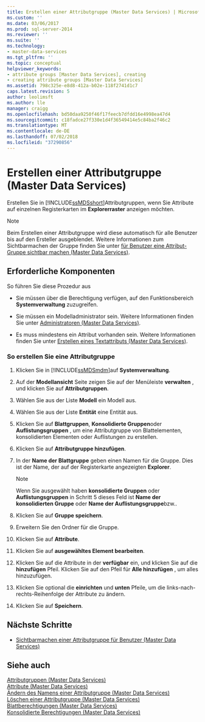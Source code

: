 ```yaml
---
title: Erstellen einer Attributgruppe (Master Data Services) | Microsoft-Dokumentation
ms.custom: ''
ms.date: 03/06/2017
ms.prod: sql-server-2014
ms.reviewer: ''
ms.suite: ''
ms.technology:
- master-data-services
ms.tgt_pltfrm: ''
ms.topic: conceptual
helpviewer_keywords:
- attribute groups [Master Data Services], creating
- creating attribute groups [Master Data Services]
ms.assetid: 798c325e-e8d8-412a-b02e-118f2741d1c7
caps.latest.revision: 5
author: leolimsft
ms.author: lle
manager: craigg
ms.openlocfilehash: bd50daa9250f46f17feecb7dfdd16e4998ea47d4
ms.sourcegitcommit: c18fadce27f330e1d4f36549414e5c84ba2f46c2
ms.translationtype: MT
ms.contentlocale: de-DE
ms.lasthandoff: 07/02/2018
ms.locfileid: "37290856"
---
```

# <a name="create-an-attribute-group-master-data-services"></a>Erstellen einer Attributgruppe (Master Data Services)
  Erstellen Sie in [!INCLUDE[ssMDSshort](../includes/ssmdsshort-md.md)]Attributgruppen, wenn Sie Attribute auf einzelnen Registerkarten im **Explorerraster** anzeigen möchten.  
  
> [!NOTE]  
>  Beim Erstellen einer Attributgruppe wird diese automatisch für alle Benutzer bis auf den Ersteller ausgeblendet. Weitere Informationen zum Sichtbarmachen der Gruppe finden Sie unter [für Benutzer eine Attribut-Gruppe sichtbar machen &#40;Master Data Services&#41;](make-an-attribute-group-visible-to-users-master-data-services.md).  
  
## <a name="prerequisites"></a>Erforderliche Komponenten  
 So führen Sie diese Prozedur aus  
  
-   Sie müssen über die Berechtigung verfügen, auf den Funktionsbereich **Systemverwaltung** zuzugreifen.  
  
-   Sie müssen ein Modelladministrator sein. Weitere Informationen finden Sie unter [Administratoren &#40;Master Data Services&#41;](../../2014/master-data-services/administrators-master-data-services.md).  
  
-   Es muss mindestens ein Attribut vorhanden sein. Weitere Informationen finden Sie unter [Erstellen eines Textattributs &#40;Master Data Services&#41;](../../2014/master-data-services/create-a-text-attribute-master-data-services.md).  
  
### <a name="to-create-an-attribute-group"></a>So erstellen Sie eine Attributgruppe  
  
1.  Klicken Sie in [!INCLUDE[ssMDSmdm](../includes/ssmdsmdm-md.md)]auf **Systemverwaltung**.  
  
2.  Auf der **Modellansicht** Seite zeigen Sie auf der Menüleiste **verwalten** , und klicken Sie auf **Attributgruppen**.  
  
3.  Wählen Sie aus der Liste **Modell** ein Modell aus.  
  
4.  Wählen Sie aus der Liste **Entität** eine Entität aus.  
  
5.  Klicken Sie auf **Blattgruppen**, **Konsolidierte Gruppen**oder **Auflistungsgruppen** , um eine Attributgruppe von Blattelementen, konsolidierten Elementen oder Auflistungen zu erstellen.  
  
6.  Klicken Sie auf **Attributgruppe hinzufügen**.  
  
7.  In der **Name der Blattgruppe** geben einen Namen für die Gruppe. Dies ist der Name, der auf der Registerkarte angezeigten **Explorer**.  
  
    > [!NOTE]  
    >  Wenn Sie ausgewählt haben **konsolidierte Gruppen** oder **Auflistungsgruppen** in Schritt 5 dieses Feld ist **Name der konsolidierten Gruppe** oder **Name der Auflistungsgruppe**bzw..  
  
8.  Klicken Sie auf **Gruppe speichern**.  
  
9. Erweitern Sie den Ordner für die Gruppe.  
  
10. Klicken Sie auf **Attribute**.  
  
11. Klicken Sie auf **ausgewähltes Element bearbeiten**.  
  
12. Klicken Sie auf die Attribute in der **verfügbar** ein, und klicken Sie auf die **hinzufügen** Pfeil. Klicken Sie auf den Pfeil für **Alle hinzufügen** , um alles hinzuzufügen.  
  
13. Klicken Sie optional die **einrichten** und **unten** Pfeile, um die links-nach-rechts-Reihenfolge der Attribute zu ändern.  
  
14. Klicken Sie auf **Speichern**.  
  
## <a name="next-steps"></a>Nächste Schritte  
  
-   [Sichtbarmachen einer Attributgruppe für Benutzer &#40;Master Data Services&#41;](make-an-attribute-group-visible-to-users-master-data-services.md)  
  
## <a name="see-also"></a>Siehe auch  
 [Attributgruppen &#40;Master Data Services&#41;](../../2014/master-data-services/attribute-groups-master-data-services.md)   
 [Attribute &#40;Master Data Services&#41;](../../2014/master-data-services/attributes-master-data-services.md)   
 [Ändern des Namens einer Attributgruppe &#40;Master Data Services&#41;](../../2014/master-data-services/change-an-attribute-group-name-master-data-services.md)   
 [Löschen einer Attributgruppe &#40;Master Data Services&#41;](../../2014/master-data-services/delete-an-attribute-group-master-data-services.md)   
 [Blattberechtigungen &#40;Master Data Services&#41;](../../2014/master-data-services/leaf-permissions-master-data-services.md)   
 [Konsolidierte Berechtigungen &#40;Master Data Services&#41;](../../2014/master-data-services/consolidated-permissions-master-data-services.md)  
  
  
